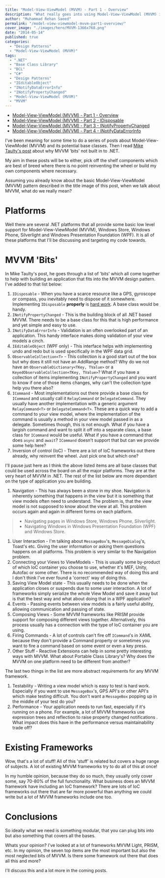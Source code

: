 ```yaml
---
title: "Model-View-ViewModel (MVVM) - Part 1 - Overview"
description: "What really goes into using Model-View-ViewModel (MVVM) in .NET. Base classes for INotifyPropertyChanged, INotifyDataErrorInfo, IDisposable and a lot more."
author: "Muhammad Rehan Saeed"
permalink: "/model-view-viewmodel-mvvm-part1-overview/"
cover_image: "./images/hero/MVVM-1366x768.png"
date: "2014-05-14"
published: true
categories:
  - "Design Patterns"
  - "Model-View-ViewModel (MVVM)"
tags:
  - ".NET"
  - "Base Class Library"
  - "BCL"
  - "C#"
  - "Design Patterns"
  - "IEditableObject"
  - "INotifyDataErrorInfo"
  - "INotifyPropertyChanged"
  - "Model-View-ViewModel (MVVM)"
  - "MVVM"
---
```


- [Model-View-ViewModel (MVVM) - Part 1 - Overview](/model-view-viewmodel-mvvm-part1-overview/)
- [Model-View-ViewModel (MVVM) - Part 2 - IDisposable](/model-view-viewmodel-mvvm-part2-idisposable/)
- [Model-View-ViewModel (MVVM) - Part 3 - INotifyPropertyChanged](/model-view-viewmodel-mvvm-part3-inotifypropertychanged/)
- [Model-View-ViewModel (MVVM) - Part 4 - INotifyDataErrorInfo](/model-view-viewmodel-mvvm-part4-inotifydataerrorinfo/)

I've been meaning for some time to do a series of posts about Model-View-ViewModel (MVVM) and its potential base classes. Then I read [Mike Taulty's post](http://mtaulty.com/CommunityServer/blogs/mike_taultys_blog/archive/2014/05/09/windows-phone-8-1-and-xaml-apps-making-it-easier-for-mvvm-developers.aspx) about why MVVM 'bits' not built in to .NET.

My aim in these posts will be to either, pick off the shelf components which are best of breed where there is no point reinventing the wheel or build my own components where necessary.

Assuming you already know about the basic Model-View-ViewModel (MVVM) pattern described in the title image of this post, when we talk about MVVM, what do we really mean?

# Platforms

Well there are several .NET platforms that all provide some basic low level support for Model-View-ViewModel (MVVM), Windows Store, Windows Phone, Silverlight and Windows Presentation Foundation (WPF). It is all of these platforms that I'll be discussing and targeting my code towards.

# MVVM 'Bits'

In Mike Taulty's post, he goes through a list of 'bits' which all come together to help with building an application that fits into the MVVM design pattern. I've added to that list below:

1. `IDisposable` - When you have a scarce resource like a GPS, gyroscope or compass, you inevitably need to dispose of it somewhere. Implementing `IDisposable` **properly** is [hard work](http://msdn.microsoft.com/en-us/library/system.idisposable%28v=vs.110%29.aspx). A base class would be handy.
2. `INotifyPropertyChanged` - This is the building block of all .NET based MVVM. There needs to be a base class for this that is high performance and yet simple and easy to use.
3. `INotifyDataErrorInfo` - Validation is an often overlooked part of an application. This handy interface makes doing validation of your view models a cinch.
4. `IEditableObject` (WPF only) - This interface helps with implementing undo and redo but is used specifically in the WPF data grid.
5. `ObservableCollection<T>` - This collection is a good start out of the box but why does it still not have an AddRange method? Why do we not have an `ObservableDictionary<TKey, TValue>` or a `KeyedObservableCollection<TKey, TValue>`? What if you have a collection of items implementing `INotifyPropertyChanged` and you want to know if one of those items changes, why can't the collection type help you there also?
6. `ICommand` - Most implementations out there provide a base class for `ICommand` and usually call it `RelayCommand` or `DelegateCommand`. They usually have another implementation with a generic argument `RelayCommand<T>` or `DelegateCommand<T>`. These are a quick way to add a command to your view model, where the implementation of the command is usually a method in your view model passed in as a delegate. Sometimes though, this is not enough. What if you have a largish command and want to split it off into a separate class, a base class for `ICommand` would be useful. What if you have a command that does `async` and `await`? `ICommand` doesn't support that but can we provide some help here?
7. Inversion of control (IoC) - There are a lot of IoC frameworks out there already, why reinvent the wheel. Just pick one but which one?

I'll pause just here as I think the above listed items are all base classes that could be used across the board on all the major platforms. They are at the very heart of MVVM in .NET. The rest of the list below are more dependant on the type of application you are building.

1. Navigation - This has always been a stone in my shoe. Navigation is inherently something that happens in the view but it is something that view models often need to understand. The problem is, that the view model is not supposed to know about the view at all. This problem occurs again and again in different forms on each platform.

> - Navigating pages in Windows Store, Windows Phone, Silverlight.
> - Navigating Windows in Windows Presentation Foundation (WPF) and Windows Store.

1. User Interaction - I'm talking about `MessageBox`'s, `MessageDialog`'s, Toast's etc. Giving the user information or asking them questions happens on all platforms. This problem is very similar to the Navigation problem.
2. Connecting your Views to ViewModels - This is usually some by-product of which IoC container you choose to use, whether it's MEF, Unity, Autofac or some other. There is no recommended way of doing this and I don't think I've ever found a 'correct' way of doing this.
3. Saving View Model state - This usually needs to be done when the application closes or suspends due to some user interaction. A lot of frameworks simply serialize the whole View Model and save it away but is that the best way and what about doing that in a WPF application?
4. Events - Passing events between view models is a fairly useful ability, allowing communication and passing of state.
5. Composing Views - Some MVVM frameworks like PRISM provide support for composing different views together. Alternatively, this process usually has a connection with the type of IoC container you are using.
6. Firing Commands - A lot of controls can't fire off `ICommand`'s in XAML because they don't provide a Command property or sometimes you want to fire a command based on some event or even a key press.
7. Other Stuff - Reactive Extensions can help in some pretty interesting ways with MVVM. What about Portable Class Library's? Why does the MVVM on one platform need to be different from another?

The last two things in the list are more abstract requirements for any MVVM framework.

1. Testability - Writing a view model which is easy to test is hard work. Especially if you want to use `MessageBox`'s, GPS API's or other API's which make testing difficult. You don't want a `MessageBox` popping up in the middle of your test do you?
2. Performance - Your application needs to run fast, especially if it's running on a phone. For example, a lot of MVVM frameworks use expression trees and reflection to raise property changed notifications . What impact does this have in the performance versus maintainability trade off?

# Existing Frameworks

Wow, that's a lot of stuff! All of this 'stuff' is related but covers a huge range of subjects. A lot of existing MVVM frameworks try to do all of this at once!

In my humble opinion, because they do so much, they usually only cover some, say 70-80% of the full functionality. What business does an MVVM framework have including an IoC framework? There are lots of IoC frameworks out there that are far more powerful than anything we could write but a lot of MVVM frameworks include one too.

# Conclusions

So ideally what we need is something modular, that you can plug bits into but also something that covers all the bases.

Whats your opinion? I've looked at a lot of frameworks MVVM Light, PRISM, etc. In my opinion, the seven top items are the most important but also the most neglected bits of MVVM. Is there some framework out there that does all this and more?

I'll discuss this and a lot more in the coming posts.
